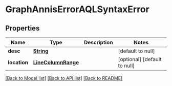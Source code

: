 # GraphAnnisErrorAQLSyntaxError
## Properties

Name | Type | Description | Notes
------------ | ------------- | ------------- | -------------
**desc** | [**String**](string.md) |  | [default to null]
**location** | [**LineColumnRange**](LineColumnRange.md) |  | [optional] [default to null]

[[Back to Model list]](../README.md#documentation-for-models) [[Back to API list]](../README.md#documentation-for-api-endpoints) [[Back to README]](../README.md)

